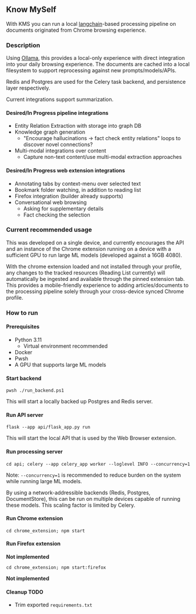 ## Know MySelf

With KMS you can run a local [langchain](https://api.python.langchain.com/en/stable/langchain_api_reference.html)-based processing pipeline on documents originated from Chrome browsing experience.

### Description

Using [Ollama](https://github.com/jmorganca/ollama), this provides a local-only experience with direct integration into your daily browsing experience. The documents are cached into a local filesystem to support reprocessing against new prompts/models/APIs.

Redis and Postgres are used for the Celery task backend, and persistence layer respectively.

Current integrations support summarization.

#### Desired/In Progress pipeline integrations

* Entity Relation Extraction with storage into graph DB
* Knowledge graph generation
  * "Encourage hallucinations -> fact check entity relations" loops to discover novel connections?
* Multi-modal integrations over content
  * Capture non-text content/use multi-modal extraction approaches

#### Desired/In Progress web extension integrations

* Annotating tabs by context-menu over selected text
* Bookmark folder watching, in addition to reading list
* Firefox integration (builder already supports)
* Conversational web browsing
  * Asking for supplementary details
  * Fact checking the selection

### Current recommended usage

This was developed on a single device, and currently encourages the API and an instance of the Chrome extension running on a device with a sufficient GPU to run large ML models (developed against a 16GB 4080).

With the chrome extension loaded and not installed through your profile, any changes to the tracked resources (Reading List currently) will automatically be ingested and available through the pinned extension tab. This provides a mobile-friendly experience to adding articles/documents to the processing pipeline solely through your cross-device synced Chrome profile.

### How to run

#### Prerequisites

* Python 3.11
  * Virtual environment recommended
* Docker
* Pwsh
* A GPU that supports large ML models

#### Start backend

`pwsh ./run_backend.ps1`

This will start a locally backed up Postgres and Redis server.

#### Run API server

`flask --app api/flask_app.py run`

This will start the local API that is used by the Web Browser extension.

#### Run processing server

`cd api; celery --app celery_app worker --loglevel INFO --concurrency=1`

Note: `--concurrency=1` is recommended to reduce burden on the system while running large ML models.

By using a network-addressible backends (Redis, Postgres, DocumentStore), this can be run on multiple devices capable of running these models. This scaling factor is limited by Celery.

#### Run Chrome extension

`cd chrome_extension; npm start`


#### Run Firefox extension

**Not implemented**

`cd chrome_extension; npm start:firefox`

**Not implemented**

#### Cleanup TODO
* Trim exported `requirements.txt`